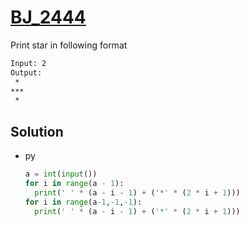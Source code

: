 # [BJ_2444](https://acmicpc.net/problem/2444)

Print star in following format

```txt
Input: 2
Output:
 *
***
 *
```

## Solution

* py

  ```py
  a = int(input())
  for i in range(a - 1):
    print(' ' * (a - i - 1) + ('*' * (2 * i + 1)))
  for i in range(a-1,-1,-1):
    print(' ' * (a - i - 1) + ('*' * (2 * i + 1)))
  ```
